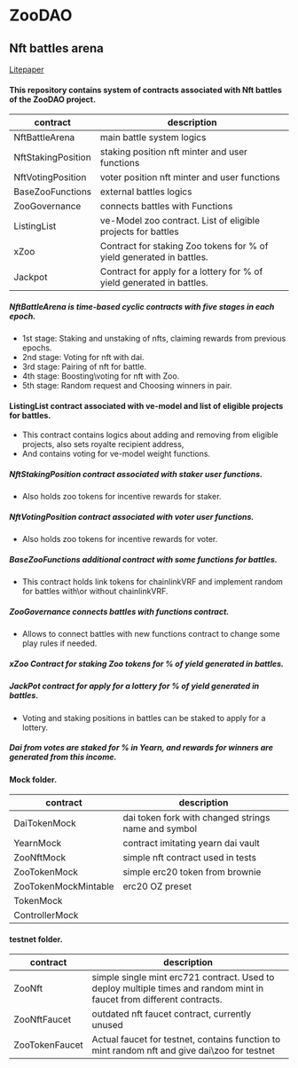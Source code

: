 # ZooDAO 
## Nft battles arena

[Litepaper](https://zoodao.com/docs/ZooDAO-Litepaper.pdf)

#### This repository contains system of contracts associated with Nft battles of the ZooDAO project.

| contract | description |
| --- | --- |
| NftBattleArena| main battle system logics|
| NftStakingPosition| staking position nft minter and user functions|
| NftVotingPosition| voter position nft minter and user functions|
| BaseZooFunctions | external battles logics|
| ZooGovernance | connects battles with Functions|
| ListingList | ve-Model zoo contract. List of eligible projects for battles |
| xZoo | Contract for staking Zoo tokens for % of yield generated in battles. |
| Jackpot | Сontract for apply for a lottery for % of yield generated in battles. |


##### NftBattleArena is time-based cyclic contracts with five stages in each epoch.
* 1st stage: Staking and unstaking of nfts, claiming rewards from previous epochs.
* 2nd stage: Voting for nft with dai.
* 3rd stage: Pairing of nft for battle.
* 4th stage: Boosting\voting for nft with Zoo.
* 5th stage: Random request and Choosing winners in pair.

#### ListingList contract associated with ve-model and list of eligible projects for battles.
* This contract contains logics about adding and removing from eligible projects, also sets royalte recipient address,
* And contains voting for ve-model weight functions.

##### NftStakingPosition contract associated with staker user functions.
* Also holds zoo tokens for incentive rewards for staker.

##### NftVotingPosition contract associated with voter user functions.
* Also holds zoo tokens for incentive rewards for voter.

##### BaseZooFunctions additional contract with some functions for battles. 
* This contract holds link tokens for chainlinkVRF and implement random for battles with\or without chainlinkVRF.

##### ZooGovernance connects battles with functions contract.
* Allows to connect battles with new functions contract to change some play rules if needed.

##### xZoo Contract for staking Zoo tokens for % of yield generated in battles.

##### JackPot contract for apply for a lottery for % of yield generated in battles.
* Voting and staking positions in battles can be staked to apply for a lottery.


##### Dai from votes are staked for % in Yearn, and rewards for winners are generated from this income.


#### Mock folder.
| contract | description |
| --- | --- |
| DaiTokenMock| dai token fork with changed strings name and symbol |
| YearnMock | contract imitating yearn dai vault |
| ZooNftMock | simple nft contract used in tests |
| ZooTokenMock | simple erc20 token from brownie |
| ZooTokenMockMintable | erc20 OZ preset |
| TokenMock |
| ControllerMock |

#### testnet folder.
| contract | description |
| --- | --- |
| ZooNft| simple single mint erc721 contract. Used to deploy multiple times and random mint in faucet from different contracts.|
| ZooNftFaucet | outdated nft faucet contract, currently unused |
| ZooTokenFaucet | Actual faucet for testnet, contains function to mint random nft and give dai\zoo for testnet |


